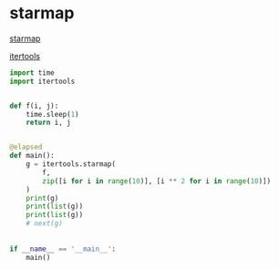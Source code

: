 # starmap

[starmap](https://docs.python.org/3/library/itertools.html#itertools.starmap)

[itertools](https://docs.python.org/3/library/itertools.html)

```python
import time
import itertools


def f(i, j):
    time.sleep(1)
    return i, j


@elapsed
def main():
    g = itertools.starmap(
        f,
        zip([i for i in range(10)], [i ** 2 for i in range(10)])
    )
    print(g)
    print(list(g))
    print(list(g))
    # next(g)
    
    
if __name__ == '__main__':
    main()
```
